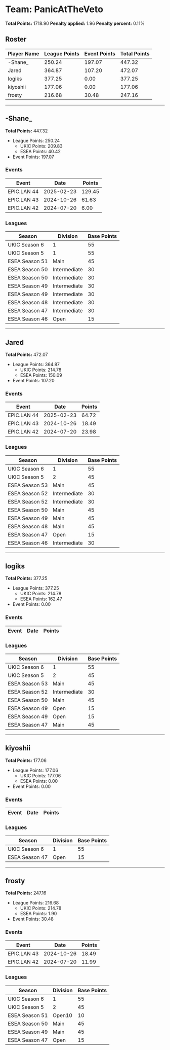 # Team: PanicAtTheVeto

**Total Points:** 1718.90
**Penalty applied:** 1.96
**Penalty percent:** 0.11%

## Roster
| Player Name | League Points | Event Points | Total Points |
|-------------|--------------|--------------|-------------|
| -Shane_ | 250.24 | 197.07 | 447.32 |
| Jared | 364.87 | 107.20 | 472.07 |
| logiks | 377.25 | 0.00 | 377.25 |
| kiyoshii | 177.06 | 0.00 | 177.06 |
| frosty | 216.68 | 30.48 | 247.16 |

---

## -Shane_

**Total Points:** 447.32

- League Points: 250.24
  - UKIC Points: 209.83
  - ESEA Points: 40.42
- Event Points: 197.07

### Events
| Event | Date | Points |
|-------|------|--------|
| EPIC.LAN 44 | 2025-02-23 | 129.45 |
| EPIC.LAN 43 | 2024-10-26 | 61.63 |
| EPIC.LAN 42 | 2024-07-20 | 6.00 |
### Leagues
| Season | Division | Base Points |
|--------|----------|-------------|
| UKIC Season 6 | 1 | 55 |
| UKIC Season 5 | 1 | 55 |
| ESEA Season 51 | Main | 45 |
| ESEA Season 50 | Intermediate | 30 |
| ESEA Season 50 | Intermediate | 30 |
| ESEA Season 49 | Intermediate | 30 |
| ESEA Season 49 | Intermediate | 30 |
| ESEA Season 48 | Intermediate | 30 |
| ESEA Season 47 | Intermediate | 30 |
| ESEA Season 46 | Open | 15 |
---

## Jared

**Total Points:** 472.07

- League Points: 364.87
  - UKIC Points: 214.78
  - ESEA Points: 150.09
- Event Points: 107.20

### Events
| Event | Date | Points |
|-------|------|--------|
| EPIC.LAN 44 | 2025-02-23 | 64.72 |
| EPIC.LAN 43 | 2024-10-26 | 18.49 |
| EPIC.LAN 42 | 2024-07-20 | 23.98 |
### Leagues
| Season | Division | Base Points |
|--------|----------|-------------|
| UKIC Season 6 | 1 | 55 |
| UKIC Season 5 | 2 | 45 |
| ESEA Season 53 | Main | 45 |
| ESEA Season 52 | Intermediate | 30 |
| ESEA Season 52 | Intermediate | 30 |
| ESEA Season 50 | Main | 45 |
| ESEA Season 49 | Main | 45 |
| ESEA Season 48 | Main | 45 |
| ESEA Season 47 | Open | 15 |
| ESEA Season 46 | Intermediate | 30 |
---

## logiks

**Total Points:** 377.25

- League Points: 377.25
  - UKIC Points: 214.78
  - ESEA Points: 162.47
- Event Points: 0.00

### Events
| Event | Date | Points |
|-------|------|--------|
### Leagues
| Season | Division | Base Points |
|--------|----------|-------------|
| UKIC Season 6 | 1 | 55 |
| UKIC Season 5 | 2 | 45 |
| ESEA Season 53 | Main | 45 |
| ESEA Season 52 | Intermediate | 30 |
| ESEA Season 50 | Main | 45 |
| ESEA Season 49 | Open | 15 |
| ESEA Season 49 | Open | 15 |
| ESEA Season 47 | Main | 45 |
---

## kiyoshii

**Total Points:** 177.06

- League Points: 177.06
  - UKIC Points: 177.06
  - ESEA Points: 0.00
- Event Points: 0.00

### Events
| Event | Date | Points |
|-------|------|--------|
### Leagues
| Season | Division | Base Points |
|--------|----------|-------------|
| UKIC Season 6 | 1 | 55 |
| ESEA Season 47 | Open | 15 |
---

## frosty

**Total Points:** 247.16

- League Points: 216.68
  - UKIC Points: 214.78
  - ESEA Points: 1.90
- Event Points: 30.48

### Events
| Event | Date | Points |
|-------|------|--------|
| EPIC.LAN 43 | 2024-10-26 | 18.49 |
| EPIC.LAN 42 | 2024-07-20 | 11.99 |
### Leagues
| Season | Division | Base Points |
|--------|----------|-------------|
| UKIC Season 6 | 1 | 55 |
| UKIC Season 5 | 2 | 45 |
| ESEA Season 51 | Open10 | 10 |
| ESEA Season 50 | Main | 45 |
| ESEA Season 49 | Main | 45 |
| ESEA Season 47 | Open | 15 |
